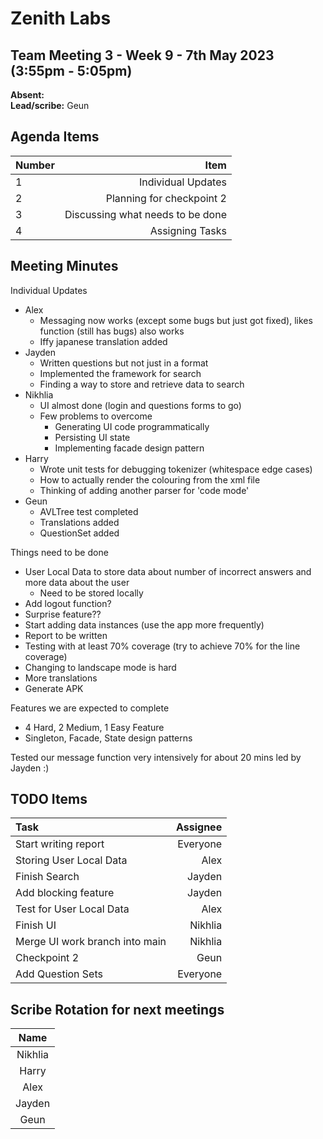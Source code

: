 # Zenith Labs
## Team Meeting 3 - Week 9 - 7th May 2023 (3:55pm - 5:05pm)
**Absent:**
<br>
**Lead/scribe:** Geun

## Agenda Items
| Number |                             Item |
|:-------|---------------------------------:|
| 1      |               Individual Updates |
| 2      |        Planning for checkpoint 2 |
| 3      | Discussing what needs to be done | 
| 4      |                  Assigning Tasks |

## Meeting Minutes

Individual Updates
- Alex
  - Messaging now works (except some bugs but just got fixed), likes function (still has bugs) also works
  - Iffy japanese translation added
- Jayden
  - Written questions but not just in a format
  - Implemented the framework for search
  - Finding a way to store and retrieve data to search
- Nikhlia
  - UI almost done (login and questions forms to go)
  - Few problems to overcome
    - Generating UI code programmatically
    - Persisting UI state
    - Implementing facade design pattern
- Harry
  - Wrote unit tests for debugging tokenizer (whitespace edge cases)
  - How to actually render the colouring from the xml file
  - Thinking  of adding  another  parser for 'code mode'
- Geun
  - AVLTree test completed
  - Translations added
  - QuestionSet added

Things need to be done
- User Local Data to store data about number of incorrect answers and more data about the user
  - Need to be stored locally
- Add logout function?
- Surprise feature??
- Start adding data instances (use the app more frequently)
- Report to be written
- Testing with at least 70% coverage (try to achieve 70% for the line coverage)
- Changing to landscape mode is hard
- More translations
- Generate APK

Features we are expected to complete
- 4 Hard, 2 Medium, 1 Easy Feature
- Singleton, Facade, State design patterns

Tested our message function very intensively for about 20 mins led by Jayden :)

## TODO Items
| Task                           |   Assignee |
|:-------------------------------|-----------:|
| Start writing report           |   Everyone |
| Storing User Local Data        |       Alex | 
| Finish Search                  |     Jayden | 
| Add blocking feature           |     Jayden |
| Test for User Local Data       |       Alex | 
| Finish UI                      |    Nikhlia | 
| Merge UI work branch into main |    Nikhlia | 
| Checkpoint 2                   |       Geun |
 | Add Question Sets              |   Everyone |

## Scribe Rotation for next meetings
|  Name   |
|:-------:|
| Nikhlia |
|  Harry  |
|  Alex   |
| Jayden  |
|  Geun   |